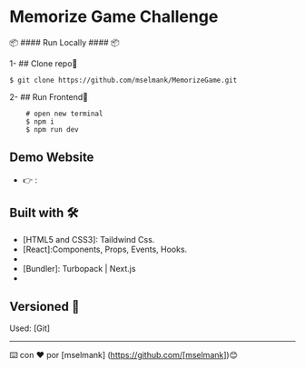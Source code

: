 # Memorize Game Challenge

📦  #### Run Locally ####  📦
                                                              
1- ## Clone repo🚀

    $ git clone https://github.com/mselmank/MemorizeGame.git
 
2- ## Run Frontend🚀          
          
        # open new terminal
        $ npm i
        $ npm run dev  
                  
## Demo Website
 
  *  👉  :     

## Built with 🛠️

* [HTML5 and CSS3]: Taildwind Css.
* [React]:Components, Props, Events, Hooks.
* [Development]: ESLint,Babel,Git,Github.
* [Bundler]: Turbopack | Next.js
* [Deployment]: Vercel
  

## Versioned 📌

Used: [Git]

---
⌨️ con ❤️ por [mselmank] (https://github.com/[mselmank])😊


